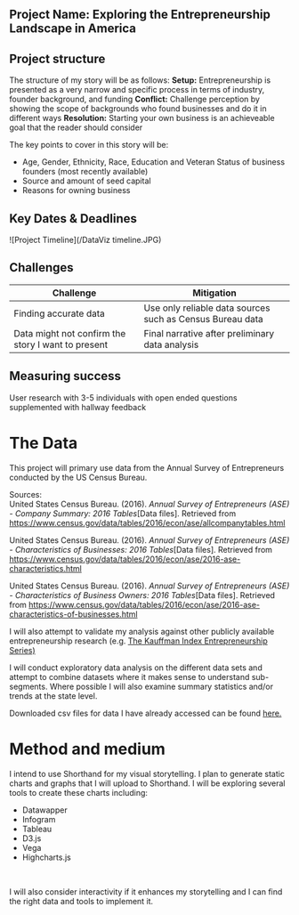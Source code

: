 
## Project Name: **Exploring the Entrepreneurship Landscape in America**

## Project structure

The structure of my story will be as follows:
**Setup:** Entrepreneurship is presented as a very narrow and specific process in terms of industry, founder background, and funding
**Conflict:** Challenge perception by showing the scope of backgrounds who found businesses and do it in different ways
**Resolution:** Starting your own business is an achieveable goal that the reader should consider

The key points to cover in this story will be:
* Age, Gender, Ethnicity, Race, Education and Veteran Status of business founders (most recently available)
* Source and amount of seed capital
* Reasons for owning business


## Key Dates & Deadlines

![Project Timeline](/DataViz timeline.JPG)

## Challenges

Challenge | Mitigation
--- | ---
Finding accurate data | Use only reliable data sources such as Census Bureau data
Data might not confirm the story I want to present | Final narrative after preliminary data analysis

## Measuring success
User research with 3-5 individuals with open ended questions supplemented with hallway feedback


# The Data

This project will primary use data from the Annual Survey of Entrepreneurs conducted by the 
US Census Bureau. 

Sources:<br/>
United States Census Bureau. (2016). _Annual Survey of Entrepreneurs (ASE) - Company Summary: 2016 Tables_[Data files]. Retrieved from https://www.census.gov/data/tables/2016/econ/ase/allcompanytables.html

United States Census Bureau. (2016). _Annual Survey of Entrepreneurs (ASE) - Characteristics of Businesses: 2016 Tables_[Data files]. Retrieved from https://www.census.gov/data/tables/2016/econ/ase/2016-ase-characteristics.html

United States Census Bureau. (2016). _Annual Survey of Entrepreneurs (ASE) - Characteristics of Business Owners: 2016 Tables_[Data files]. Retrieved from https://www.census.gov/data/tables/2016/econ/ase/2016-ase-characteristics-of-businesses.html

I will also attempt to validate my analysis against other publicly available entrepreneurship research (e.g. [The Kauffman Index Entrepreneurship Series)](https://www.kauffman.org/kauffman-index)

I will conduct exploratory data analysis on the different data sets and attempt to combine datasets where it makes sense to understand sub-segments. Where possible I will also examine summary statistics and/or trends at the state level.

Downloaded csv files for data I have already accessed can be found [here.](https://drive.google.com/open?id=1W_cTRHZG1Z2jgojnfvCO1VtDU7o-gh2r)


# Method and medium

I intend to use Shorthand for my visual storytelling. I plan to generate static charts and graphs that I will upload to Shorthand. I will be exploring several tools to create these charts including:
* Datawapper
* Infogram
* Tableau
* D3.js
* Vega
* Highcharts.js

<br/>

I will also consider interactivity if it enhances my storytelling and I can find the right data and tools to implement it.
